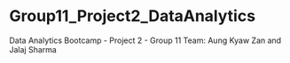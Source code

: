# Group11_Project2_DataAnalytics
Data Analytics Bootcamp - Project 2 - Group 11
Team: Aung Kyaw Zan and Jalaj Sharma
